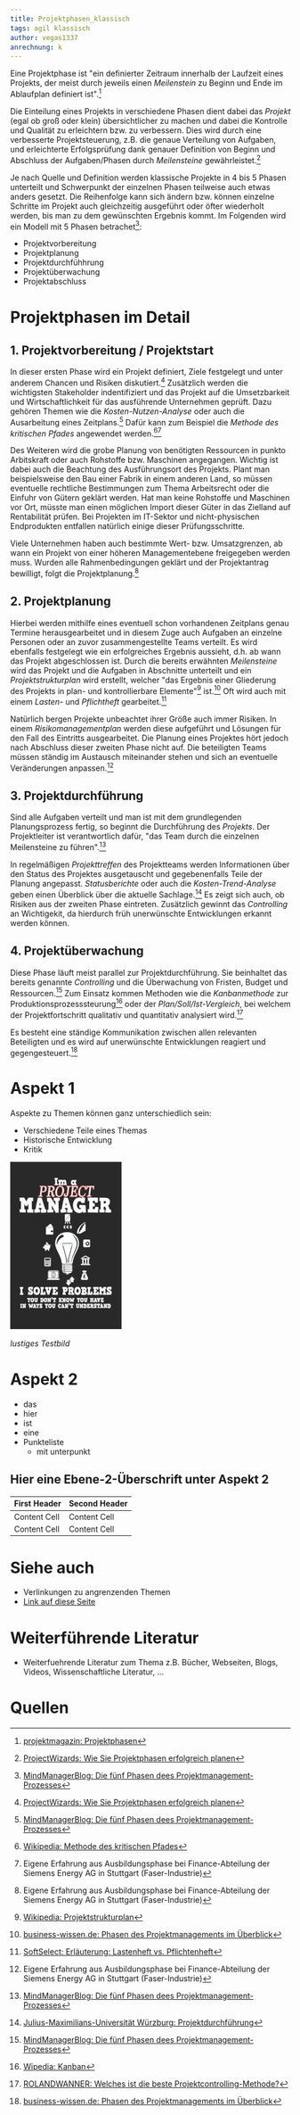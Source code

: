 ```yaml
---
title: Projektphasen_klassisch
tags: agil klassisch
author: vegas1337
anrechnung: k
---
```


Eine Projektphase ist "ein definierter Zeitraum innerhalb der Laufzeit eines Projekts, der meist durch jeweils einen *Meilenstein* zu Beginn und Ende im Ablaufplan definiert ist".[^1]

Die Einteilung eines Projekts in verschiedene Phasen dient dabei das *Projekt* (egal ob groß oder klein) übersichtlicher zu machen und dabei die Kontrolle und Qualität zu erleichtern bzw. zu verbessern. Dies wird durch eine verbesserte Projektsteuerung, z.B. die genaue Verteilung von Aufgaben, und erleichterte Erfolgsprüfung dank genauer Definition von Beginn und Abschluss der Aufgaben/Phasen durch *Meilensteine* gewährleistet.[^2]

Je nach Quelle und Definition werden klassische Projekte in 4 bis 5 Phasen unterteilt und Schwerpunkt der einzelnen Phasen teilweise auch etwas anders gesetzt. Die Reihenfolge kann sich ändern bzw. können einzelne Schritte im Projekt auch gleichzeitig ausgeführt oder öfter wiederholt werden, bis man zu dem gewünschten Ergebnis kommt.
Im Folgenden wird ein Modell mit 5 Phasen betrachet[^3]:

* Projektvorbereitung
* Projektplanung
* Projektdurchfühhrung
* Projektüberwachung
* Projektabschluss

# Projektphasen im Detail

## 1. Projektvorbereitung / Projektstart

In dieser ersten Phase wird ein Projekt definiert, Ziele festgelegt und unter anderem Chancen und Risiken diskutiert.[^2] Zusätzlich werden die wichtigsten Stakeholder indentifiziert und das Projekt auf die Umsetzbarkeit und Wirtschaftlichkeit für das ausführende Unternehmen geprüft. Dazu gehören Themen wie die *Kosten-Nutzen-Analyse*  oder auch die Ausarbeitung eines Zeitplans.[^3] Dafür kann zum Beispiel die *Methode des kritischen Pfades* angewendet werden.[^9][^4]

Des Weiteren wird die grobe Planung von benötigten Ressourcen in punkto Arbitskraft oder auch Rohstoffe bzw. Maschinen angegangen. Wichtig ist dabei auch die Beachtung des Ausführungsort des Projekts. Plant man beispielsweise den Bau einer Fabrik in einem anderen Land, so müssen eventuelle rechtliche Bestimmungen zum Thema Arbeitsrecht oder die Einfuhr von Gütern geklärt werden. Hat man keine Rohstoffe und Maschinen vor Ort, müsste man einen möglichen Import dieser Güter in das Zielland auf Rentabilität prüfen. Bei Projekten im IT-Sektor und nicht-physischen Endprodukten entfallen natürlich einige dieser Prüfungsschritte.

Viele Unternehmen haben auch bestimmte Wert- bzw. Umsatzgrenzen, ab wann ein Projekt von einer höheren Managementebene freigegeben werden muss. Wurden alle Rahmenbedingungen geklärt und der Projektantrag bewilligt, folgt die Projektplanung.[^4] 

## 2. Projektplanung

Hierbei werden mithilfe eines eventuell schon vorhandenen Zeitplans genau Termine herausgearbeitet und in diesem Zuge auch Aufgaben an einzelne Personen oder an zuvor zusammengestellte Teams verteilt. Es wird ebenfalls festgelegt wie ein erfolgreiches Ergebnis aussieht, d.h. ab wann das Projekt abgeschlossen ist. Durch die bereits erwähnten *Meilensteine* wird das Projekt und die Aufgaben in Abschnitte unterteilt und ein *Projektstrukturplan* wird erstellt, welcher "das Ergebnis einer Gliederung des Projekts in plan- und kontrollierbare Elemente"[^5] ist.[^6] Oft wird auch mit einem *Lasten-* und *Pflichtheft* gearbeitet.[^7]

Natürlich bergen Projekte unbeachtet ihrer Größe auch immer Risiken. In einem *Risikomanagementplan* werden diese aufgeführt und Lösungen für den Fall des Eintritts ausgearbeitet. Die Planung eines Projektes hört jedoch nach Abschluss dieser zweiten Phase nicht auf. Die beteiligten Teams müssen ständig im Austausch miteinander stehen und sich an eventuelle Veränderungen anpassen.[^4]

## 3. Projektdurchführung

Sind alle Aufgaben verteilt und man ist mit dem grundlegenden Planungsprozess fertig, so beginnt die Durchführung des *Projekts*. Der Projektleiter ist verantwortlich dafür, "das Team durch die einzelnen Meilensteine zu führen".[^3] 

In regelmäßigen *Projekttreffen* des Projektteams werden Informationen über den Status des Projektes ausgetauscht und gegebenenfalls Teile der Planung angepasst. *Statusberichte* oder auch die *Kosten-Trend-Analyse* geben einen Überblick über die aktuelle Sachlage.[^8] Es zeigt sich auch, ob Risiken aus der zweiten Phase eintreten.
Zusätzlich gewinnt das *Controlling* an Wichtigekit, da hierdurch früh unerwünschte Entwicklungen erkannt werden können.

## 4. Projektüberwachung

Diese Phase läuft meist parallel zur Projektdurchführung. Sie beinhaltet das bereits genannte *Controlling* und die Überwachung von Fristen, Budget und Ressourcen.[^3] 
Zum Einsatz kommen Methoden wie die *Kanbanmethode* zur Produktionsprozesssteurung[^10] oder der *Plan/Soll/Ist-Vergleich*, bei welchem der Projektfortschritt qualitativ und quantitativ analysiert wird.[^11]

Es besteht eine ständige Kommunikation zwischen allen relevanten Beteiligten und es wird auf unerwünschte Entwicklungen reagiert und gegengesteuert.[^6]








# Aspekt 1

Aspekte zu Themen können ganz unterschiedlich sein:

* Verschiedene Teile eines Themas 
* Historische Entwicklung
* Kritik 

![Beispielabbildung](Projektphasen_klassisch/test-file.jpg)

*lustiges Testbild*

# Aspekt 2

* das
* hier 
* ist
* eine 
* Punkteliste
  - mit unterpunkt

## Hier eine Ebene-2-Überschrift unter Aspekt 2


| First Header  | Second Header |
| ------------- | ------------- |
| Content Cell  | Content Cell  |
| Content Cell  | Content Cell  |






# Siehe auch

* Verlinkungen zu angrenzenden Themen
* [Link auf diese Seite](Projektphasen_klassisch.md)

# Weiterführende Literatur

* Weiterfuehrende Literatur zum Thema z.B. Bücher, Webseiten, Blogs, Videos, Wissenschaftliche Literatur, ...

# Quellen

[^1]: [projektmagazin: Projektphasen](https://www.projektmagazin.de/glossarterm/projektphase)
[^2]: [ProjectWizards: Wie Sie Projektphasen erfolgreich planen](https://www.projectwizards.net/de/blog/2019/06/project-phases)
[^3]: [MindManagerBlog: Die fünf Phasen dees Projektmanagement-Prozesses](https://blog.mindmanager.com/de/blog/die-funf-phasen-des-projektmanagement-prozesses/)
[^4]: Eigene Erfahrung aus Ausbildungsphase bei Finance-Abteilung der Siemens Energy AG in Stuttgart (Faser-Industrie)
[^5]: [Wikipedia: Projektstrukturplan](https://de.wikipedia.org/wiki/Projektstrukturplan)
[^6]: [business-wissen.de: Phasen des Projektmanagements im Überblick](https://www.business-wissen.de/hb/phasen-des-projektmanagements-im-ueberblick/)
[^7]: [SoftSelect: Erläuterung: Lastenheft vs. Pflichtenheft](http://www.softselect.de/wissenspool/erlaeuterung_lastenheft_vs_pflichtenheft#:~:text=Das%20Lastenheft%20beschreibt%20die%20gesamte,Lastenheft%20gew%C3%BCnschten%20Funktionen%20umgesetzt%20werden.)
[^8]: [Julius-Maximilians-Universität Würzburg: Projektdurchführung](https://www.uni-wuerzburg.de/verwaltung/qualitaetsmanagement/projektmanagement/projektdurchfuehrung/)
[^9]: [Wikipedia: Methode des kritischen Pfades](https://de.wikipedia.org/wiki/Methode_des_kritischen_Pfades)
[^10]: [Wipedia: Kanban](https://de.wikipedia.org/wiki/Kanban)
[^11]: [ROLANDWANNER: Welches ist die beste Projektcontrolling-Methode?](https://rolandwanner.ch/die-beste-projektcontrolling-methode/)
